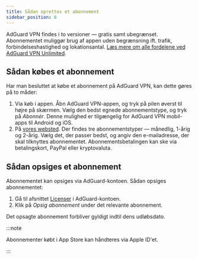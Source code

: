 ```yaml
---
title: Sådan oprettes et abonnement
sidebar_position: 6
---
```


AdGuard VPN findes i to versioner — gratis samt ubegrænset. Abonnementet muliggør brug af appen uden begrænsning ift. trafik, forbindelseshastighed og lokationsantal. [Læs mere om alle fordelene ved AdGuard VPN Unlimited](/general/free-vs-unlimited).

## Sådan købes et abonnement

Har man besluttet at købe et abonnement på AdGuard VPN, kan dette gøres på to måder:

1. Via køb i appen. Åbn AdGuard VPN-appen, og tryk på pilen øverst til højre på skærmen. Vælg den bedst egnede abonnementstype, og tryk på *Abonnér*. Denne mulighed er tilgængelig for AdGuard VPN mobil-apps til Android og iOS.
2. På [vores websted](https://adguard-vpn.com/license.html). Der findes tre abonnementstyper — månedlig, 1-årig og 2-årig. Vælg det, der passer bedst, og angiv den e-mailadresse, der skal tilknyttes abonnementet. Abonnementsbetalingen kan ske via betalingskort, PayPal eller kryptovaluta.

## Sådan opsiges et abonnement

Abonnementet kan opsiges via AdGuard-kontoen. Sådan opsiges abonnementet:

 1. Gå til afsnittet [Licenser](https://my.adguard.com/account/licenses) i AdGuard-kontoen.
 1. Klik på *Opsig abonnement* under det relevante abonnement.

Det opsagte abonnement forbliver gyldigt indtil dens udløbsdato.

:::note

Abonnementer købt i App Store kan håndteres via Apple ID'et.

:::
